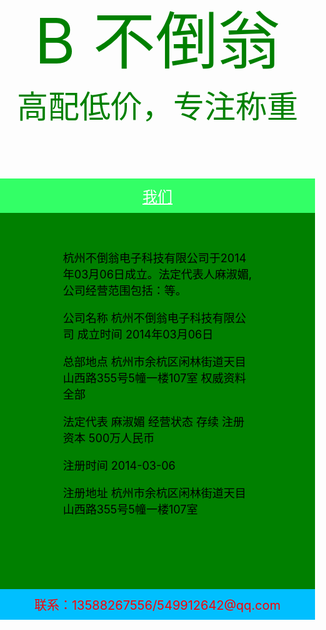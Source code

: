 <!DOCTYPE html>
<html>
<head>
<title>不倒翁电子科技有限公司</title>
<style>
body {
margin: 0px;
padding: 0px;
border: 0px;
color: white;
}
a {
color: white;
}
.banner {
background-size: cover;
width: 100%;
height: 300px;
text-align: center;
font-size: 100px;
color: green;
padding-top: 120px;
}
.menu {
background-color: #33FF66;
padding: 10px;
text-align: center;
font-size: 24px;
}
.content {
padding-top: 40px;
padding-bottom: 20px;
padding-left: 20%;
padding-right: 20%;
font-size: 18px;
background-color: green;
color: black;
}
.button {
background-color: #32CD32;
color: white;
padding: 15px;
}
.footer {
background-color: #00BFFF;
padding: 10px;
text-align: center;
font-size: 20px;
color: #FF0000;
}
</style>
</head>
<body>
<div class = "banner">
  B
不倒翁<br/>
<div style = "font-size: 50px;">高配低价，专注称重</div>
</div>
<div class = "menu">
<a href = "https://hzbdw-zzcz.github.io/hzbdw-zzczwm.github.io/">我们
</a>
</div>
<div class = "content">
<p>杭州不倒翁电子科技有限公司于2014年03月06日成立。法定代表人麻淑媚,公司经营范围包括：等。


公司名称
杭州不倒翁电子科技有限公司
成立时间
2014年03月06日

总部地点
杭州市余杭区闲林街道天目山西路355号5幢一楼107室
权威资料全部

法定代表
麻淑媚
经营状态
存续
注册资本
500万人民币

注册时间
2014-03-06

注册地址
杭州市余杭区闲林街道天目山西路355号5幢一楼107室
</p>
<p style = "padding-top: 60px; text-align: center;">

</p>
</div>
<div class = "footer">
联系：13588267556/549912642@qq.com
</div>
</body>
</html>
